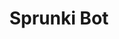 ---
slug: sprunki-bot-2633
title: Sprunki Bot
description: "Sprunki Bot is an exciting online game. Play for free directly in your browser!"
icon: /images/popular_mods/Sprunki Bot.png
url: https://wowtbc.net/sprunkin/sprunkibot/index.html
previewImage: /images/popular_mods/Sprunki Bot.png
type: popular mods

# SEO配置
seo:
  title: "Sprunki Bot - Play Free Online Game | Fun Browser Games"
  description: "Sprunki Bot - Play this fun online game for free in your browser. No download required!"
  ogImage: "/images/popular_mods/Sprunki Bot.png"
  keywords: "sprunki-bot-2633, online game, browser game, free game, popular mods game, play online"

videoUrls:
  - https://www.youtube.com/embed/example1
  - https://www.youtube.com/embed/example2

whyPlay:
  title: "Why Play Sprunki Bot?"
  items:
    - "Immersive Gameplay: Sprunki Bot offers an engaging and immersive gaming experience that will keep you entertained for hours"
    - "Challenging Levels: Test your skills with increasingly difficult challenges and obstacles"
    - "Beautiful Graphics: Enjoy stunning visuals and smooth animations that bring the game world to life"
    - "Regular Updates: New content and features are added regularly to keep the game fresh and exciting"
    - "Free to Play: Experience all the fun without spending a penny"
    - "Community Features: Connect with other players, share strategies, and compete for high scores"
    - "Cross-Platform: Play on any device with a web browser, no downloads required"

features:
  title: "Key Features of Sprunki Bot"
  image: "/images/popular_mods/Sprunki Bot.png"
  items:
    - "Intuitive Controls: Easy to learn controls make Sprunki Bot accessible for players of all skill levels"
    - "Multiple Game Modes: Enjoy various gameplay options that provide different challenges and experiences"
    - "Character Customization: Personalize your gaming experience with unique characters and items"
    - "Achievement System: Complete special tasks to earn rewards and recognition"
    - "Leaderboards: Compete with players worldwide and see who can achieve the highest scores"

characteristics:
  title: "Game Characteristics"
  image: "/images/popular_mods/Sprunki Bot.png"
  items:
    - "Genre: Popular mods game with elements of strategy and skill"
    - "Difficulty: Suitable for both casual gamers and those seeking a challenge"
    - "Play Time: Quick sessions or extended gameplay, depending on your preference"
    - "Art Style: Vibrant and engaging visuals that enhance the gaming experience"
    - "Sound Design: Immersive audio that complements the gameplay perfectly"

info: "Sprunki Bot is an exciting online game that offers players a unique and engaging gaming experience. With its intuitive controls, stunning visuals, and challenging gameplay, Sprunki Bot provides hours of entertainment for players of all ages and skill levels. Whether you're looking for a quick gaming session during a break or an extended play session, Sprunki Bot delivers an immersive experience that will keep you coming back for more. The game features multiple levels of increasing difficulty, ensuring that players are constantly challenged as they progress. With regular updates adding new content and features, Sprunki Bot remains fresh and exciting, providing endless entertainment options for its growing community of players."

howToPlayIntro: "Welcome to Sprunki Bot! This guide will walk you through the basics and help you master the game. Whether you're a beginner or looking to improve your skills, these tips and instructions will enhance your gaming experience."

howToPlaySteps:
  - title: "Getting Started"
    description: "Begin your Sprunki Bot adventure by familiarizing yourself with the controls. Use your keyboard or mouse to navigate through the game interface. The tutorial will guide you through the basic mechanics and help you understand the objectives."
  - title: "Understanding the Objectives"
    description: "In Sprunki Bot, your main goal is to progress through levels by completing specific objectives. Each level presents unique challenges that require different strategies and approaches."
  - title: "Mastering the Controls"
    description: "Practice using the controls to improve your precision and reaction time. Sprunki Bot requires quick reflexes and strategic thinking to overcome obstacles and defeat opponents."
  - title: "Utilizing Power-ups"
    description: "Collect power-ups throughout the game to enhance your abilities and overcome difficult challenges. Each power-up offers unique advantages that can be crucial for success."
  - title: "Developing Strategies"
    description: "As you progress in Sprunki Bot, develop effective strategies for different scenarios. Analyze patterns, anticipate challenges, and adapt your approach to maximize your performance."

faq:
  title: "Frequently Asked Questions about Sprunki Bot"
  items:
    - question: "Is Sprunki Bot free to play?"
      answer: "Yes, Sprunki Bot is completely free to play directly in your web browser. No downloads or purchases are required to enjoy the full game experience."
    - question: "Can I play Sprunki Bot on mobile devices?"
      answer: "Yes, Sprunki Bot is optimized for both desktop and mobile play. You can enjoy the game on any device with a web browser and internet connection."
    - question: "Are there any in-game purchases?"
      answer: "While Sprunki Bot is free to play, there may be optional in-game purchases available for cosmetic items or additional features that don't affect core gameplay."
    - question: "How often is Sprunki Bot updated?"
      answer: "The developers regularly update Sprunki Bot with new content, features, and improvements based on player feedback and game performance."
    - question: "Can I play Sprunki Bot offline?"
      answer: "Currently, Sprunki Bot requires an internet connection to play as it's a browser-based online game."
    - question: "Is Sprunki Bot suitable for children?"
      answer: "Yes, Sprunki Bot is designed to be family-friendly and suitable for players of all ages."
    - question: "How do I report bugs or issues?"
      answer: "If you encounter any problems while playing Sprunki Bot, you can report them through the game's support page or contact the developers directly through their website."
    - question: "Still Have Questions?"
      answer: "If you have additional questions about Sprunki Bot that aren't covered in this FAQ, please visit our support center or contact our customer service team for assistance."
---